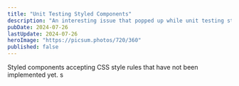 ```yaml
---
title: "Unit Testing Styled Components"
description: "An interesting issue that popped up while unit testing styled components"
pubDate: 2024-07-26
lastUpdate: 2024-07-26
heroImage: "https://picsum.photos/720/360"
published: false
---
```


Styled components accepting CSS style rules that have not been implemented yet.
s
